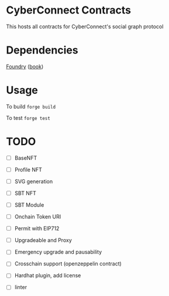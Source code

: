 # CyberConnect Contracts

This hosts all contracts for CyberConnect's social graph protocol

# Dependencies

[Foundry](https://github.com/foundry-rs/foundry) ([book](https://book.getfoundry.sh/))


# Usage

To build
`forge build`

To test
`forge test`

# TODO
- [ ] BaseNFT
- [ ] Profile NFT
- [ ] SVG generation
- [ ] SBT NFT
- [ ] SBT Module
- [ ] Onchain Token URI
- [ ] Permit with EIP712
- [ ] Upgradeable and Proxy
- [ ] Emergency upgrade and pausability
- [ ] Crosschain support (openzeppelin contract)

- [ ] Hardhat plugin, add license
- [ ] linter